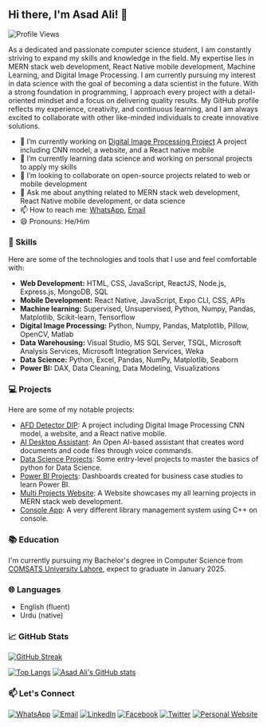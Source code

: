 ## Hi there, I'm Asad Ali! 👋


![Profile Views](https://komarev.com/ghpvc/?username=asadali27232&style=flat-square&color=blue)

As a dedicated and passionate computer science student, I am constantly striving to expand my skills and knowledge in the field. My expertise lies in MERN stack web development, React Native mobile development, Machine Learning, and Digital Image Processing. I am currently pursuing my interest in data science with the goal of becoming a data scientist in the future. With a strong foundation in programming, I approach every project with a detail-oriented mindset and a focus on delivering quality results. My GitHub profile reflects my experience, creativity, and continuous learning, and I am always excited to collaborate with other like-minded individuals to create innovative solutions.

- 🔭 I’m currently working on [Digital Image Processing Project](https://github.com/asadali27232/AFD-Detector_DIP-Project) A project including CNN model, a website, and a React native mobile 
- 🌱 I’m currently learning data science and working on personal projects to apply my skills
- 👯 I’m looking to collaborate on open-source projects related to web or mobile development
- 💬 Ask me about anything related to MERN stack web development, React Native mobile development, or data science
- 📫 How to reach me: [WhatsApp](https://wa.me/03074315952), [Email](mailto:asadali27232@gmail.com)
- 😄 Pronouns: He/Him

### 🚀 Skills
  
  Here are some of the technologies and tools that I use and feel comfortable with:
  
- **Web Development:** HTML, CSS, JavaScript, ReactJS, Node.js, Express.js, MongoDB, SQL
- **Mobile Development:** React Native, JavaScript, Expo CLI, CSS, APIs
- **Machine learning:** Supervised, Unsupervised, Python, Numpy, Pandas, Matplotlib, Scikit-learn, Tensorflow
- **Digital Image Processing:** Python, Numpy, Pandas, Matplotlib, Pillow, OpenCV, Matlab
- **Data Warehousing:** Visual Studio, MS SQL Server, TSQL, Microsoft Analysis Services, Microsoft Integration Services, Weka
- **Data Science:** Python, Excel, Pandas, NumPy, Matplotlib, Seaborn
- **Power BI:** DAX, Data Cleaning, Data Modeling, Visualizations

### 💻 Projects

Here are some of my notable projects:

- [AFD Detector DIP](https://github.com/asadali27232/AFD-Detector_DIP-Project): A project including Digital Image Processing CNN model, a website, and a React native mobile.
- [AI Desktop Assistant](https://github.com/asadali27232/AI-Desktop-Assistant): An Open AI-based assistant that creates word documents and code files through voice commands.
- [Data Science Projects](https://github.com/asadali27232/Python-DS-ML-Learning-Codebase): Some entry-level projects to master the basics of python for Data Science.
- [Power BI Projects](https://github.com/asadali27232/PowerBI-CaseStudies-Projects): Dashboards created for business case studies to learn Power BI.
- [Multi Projects Website](https://asadali27232.github.io/Web_Dev_MERN/): A Website showcases my all learning projects in MERN stack web development.
- [Console App](https://github.com/asadali27232/LibrarayMnagagementProject): A very different library management system using C++ on console.

### 📚 Education

I'm currently pursuing my Bachelor's degree in Computer Science from [COMSATS University Lahore](https://lahore.comsats.edu.pk/default.aspx), expect to graduate in January 2025.

### 🌐 Languages

- English (fluent)
- Urdu (native)

### 📈 GitHub Stats

[![GitHub Streak](https://streak-stats.demolab.com?user=asadali27232&theme=github_dark&hide_border=true&border_radius=4&card_width=500)](https://github.com/asadali27232/)

[![Top Langs](https://github-readme-stats.vercel.app/api/top-langs/?username=asadali27232&layout=pie&theme=github_dark&hide_border=true&border_radius=4&langs_count=6&hide=jupyter%20notebook,html)](https://github.com/asadali27232/)
[![Asad Ali's GitHub stats](https://github-readme-stats.vercel.app/api?username=asadali27232&show_icons=true&theme=github_dark&hide_border=true&border_radius=4&rank_icon=percentile)](https://github.com/asadali27232/)

### 📫 Let's Connect

[![WhatsApp](https://img.shields.io/badge/WhatsApp-25D366?style=for-the-badge&logo=whatsapp&logoColor=white)](https://wa.me/923074315952)
[![Email](https://img.shields.io/badge/Email-D14836?style=for-the-badge&logo=gmail&logoColor=white)](mailto:asadali27232@gmail.com)
[![LinkedIn](https://img.shields.io/badge/LinkedIn-0077B5?style=for-the-badge&logo=linkedin&logoColor=white)](https://www.linkedin.com/in/asadali27232/)
[![Facebook](https://img.shields.io/badge/Facebook-1877F2?style=for-the-badge&logo=facebook&logoColor=white)](https://www.facebook.com/asadalighaffar)
[![Twitter](https://img.shields.io/badge/Twitter-1DA1F2?style=for-the-badge&logo=twitter&logoColor=white)](https://twitter.com/asadali27232)
[![Personal Website](https://img.shields.io/badge/Personal%20Website-24292e?style=for-the-badge&logo=react&logoColor=white&color=purplr)](https://asadali27232.github.io/asadali27232)
